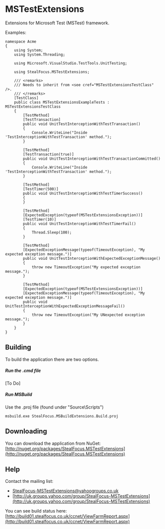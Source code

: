 MSTestExtensions
================
Extensions for Microsoft Test (MSTest) framework.

Examples:

    namespace Acme
    {
        using System;
        using System.Threading;
    
        using Microsoft.VisualStudio.TestTools.UnitTesting;
    
        using StealFocus.MSTestExtensions;
    
        /// <remarks>
        /// Needs to inherit from <see cref="MSTestExtensionsTestClass" />.
        /// </remarks>
        [TestClass]
        public class MSTestExtensionsExampleTests : MSTestExtensionsTestClass
        {
            [TestMethod]
            [TestTransaction]
            public void UnitTestInterceptionWithTestTransaction()
            {
                Console.WriteLine("Inside 'TestInterceptionWithTestTransaction' method.");
            }
    
            [TestMethod]
            [TestTransaction(true)]
            public void UnitTestInterceptionWithTestTransactionCommitted()
            {
                Console.WriteLine("Inside 'TestInterceptionWithTestTransaction' method.");
            }
    
            [TestMethod]
            [TestTimer(500)]
            public void UnitTestInterceptionWithTestTimerSuccess()
            {
            }
    
            [TestMethod]
            [ExpectedException(typeof(MSTestExtensionsException))]
            [TestTimer(10)]
            public void UnitTestInterceptionWithTestTimerFail()
            {
                Thread.Sleep(100);
            }
    
            [TestMethod]
            [ExpectedExceptionMessage(typeof(TimeoutException), "My expected exception message.")]
            public void UnitTestInterceptionWithExpectedExceptionMessage()
            {
                throw new TimeoutException("My expected exception message.");
            }
    
            [TestMethod]
            [ExpectedException(typeof(MSTestExtensionsException))]
            [ExpectedExceptionMessage(typeof(TimeoutException), "My expected exception message.")]
            public void UnitTestInterceptionWithExpectedExceptionMessageFail()
            {
                throw new TimeoutException("My UNexpected exception message.");
            }
        }
    }

Building
--------
To build the application there are two options.

##### Run the .cmd file
[To Do]

##### Run MSBuild
Use the .proj file (found under "Source\Scripts")

    msbuild.exe StealFocus.MSBuildExtensions.Build.proj

Downloading
-----------
You can download the application from NuGet: [http://nuget.org/packages/StealFocus.MSTestExtensions](http://nuget.org/packages/StealFocus.MSTestExtensions)

Help
----
Contact the mailing list:
- <StealFocus-MSTestExtensions@yahoogroups.co.uk>
- [http://uk.groups.yahoo.com/group/StealFocus-MSTestExtensions](http://uk.groups.yahoo.com/group/StealFocus-MSTestExtensions)

You can see build status here: [http://build01.stealfocus.co.uk/ccnet/ViewFarmReport.aspx](http://build01.stealfocus.co.uk/ccnet/ViewFarmReport.aspx)
